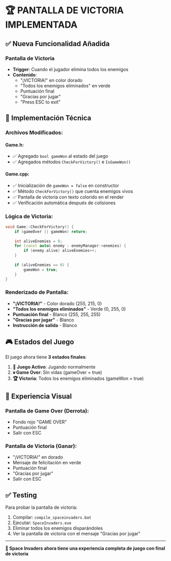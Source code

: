 # 🏆 PANTALLA DE VICTORIA IMPLEMENTADA

## ✅ Nueva Funcionalidad Añadida

### **Pantalla de Victoria** 
- **Trigger**: Cuando el jugador elimina todos los enemigos
- **Contenido**: 
  - "¡VICTORIA!" en color dorado
  - "Todos los enemigos eliminados" en verde
  - Puntuación final
  - "Gracias por jugar"
  - "Press ESC to exit"

## 🔧 Implementación Técnica

### **Archivos Modificados**:

#### **Game.h**:
- ✅ Agregado `bool gameWon` al estado del juego
- ✅ Agregados métodos `CheckForVictory()` e `IsGameWon()`

#### **Game.cpp**:
- ✅ Inicialización de `gameWon = false` en constructor
- ✅ Método `CheckForVictory()` que cuenta enemigos vivos
- ✅ Pantalla de victoria con texto colorido en el render
- ✅ Verificación automática después de colisiones

### **Lógica de Victoria**:
```cpp
void Game::CheckForVictory() {
    if (gameOver || gameWon) return;
    
    int aliveEnemies = 0;
    for (const auto& enemy : enemyManager->enemies) {
        if (enemy.alive) aliveEnemies++;
    }
    
    if (aliveEnemies == 0) {
        gameWon = true;
    }
}
```

### **Renderizado de Pantalla**:
- **"¡VICTORIA!"** - Color dorado (255, 215, 0)
- **"Todos los enemigos eliminados"** - Verde (0, 255, 0)
- **Puntuación final** - Blanco (255, 255, 255)
- **"Gracias por jugar"** - Blanco
- **Instrucción de salida** - Blanco

## 🎮 Estados del Juego

El juego ahora tiene **3 estados finales**:

1. **🎯 Juego Activo**: Jugando normalmente
2. **💀 Game Over**: Sin vidas (gameOver = true)
3. **🏆 Victoria**: Todos los enemigos eliminados (gameWon = true)

## 🎨 Experiencia Visual

### **Pantalla de Game Over** (Derrota):
- Fondo rojo "GAME OVER"
- Puntuación final
- Salir con ESC

### **Pantalla de Victoria** (Ganar):
- "¡VICTORIA!" en dorado
- Mensaje de felicitación en verde
- Puntuación final
- "Gracias por jugar"
- Salir con ESC

## ✅ Testing

Para probar la pantalla de victoria:
1. Compilar: `compile_spaceinvaders.bat`
2. Ejecutar: `SpaceInvaders.exe`
3. Eliminar todos los enemigos disparándoles
4. Ver la pantalla de victoria con el mensaje "Gracias por jugar"

---

**🚀 Space Invaders ahora tiene una experiencia completa de juego con final de victoria**
